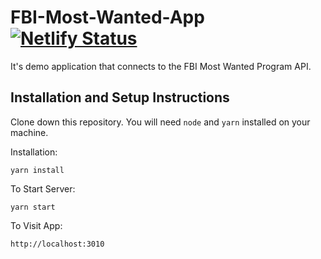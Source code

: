# FBI-Most-Wanted-App [![Netlify Status](https://api.netlify.com/api/v1/badges/d7596d1a-b79d-4562-aac8-e85d2eb6e972/deploy-status)](https://app.netlify.com/sites/vigorous-perlman-85be01/deploys)

It's demo application that connects to the FBI Most Wanted Program API.

## Installation and Setup Instructions

Clone down this repository. You will need `node` and `yarn` installed on your machine.  

Installation:

`yarn install`  

To Start Server:

`yarn start`  

To Visit App:

`http://localhost:3010`
